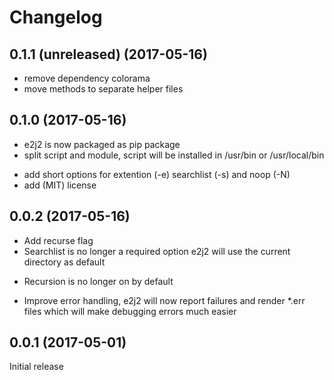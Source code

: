 # Changelog

## 0.1.1 (unreleased) (2017-05-16)
- remove dependency colorama
- move methods to separate helper files

## 0.1.0 (2017-05-16)

* e2j2 is now packaged as pip package
* split script and module, script will be installed in /usr/bin or /usr/local/bin
+ add short options for extention (-e) searchlist (-s) and noop (-N)
+ add (MIT) license

## 0.0.2 (2017-05-16)

+ Add recurse flag
+ Searchlist is no longer a required option e2j2 will use the current directory as default
- Recursion is no longer on by default
+ Improve error handling, e2j2 will now report failures and render *.err files which will make debugging errors much easier

## 0.0.1 (2017-05-01)

Initial release